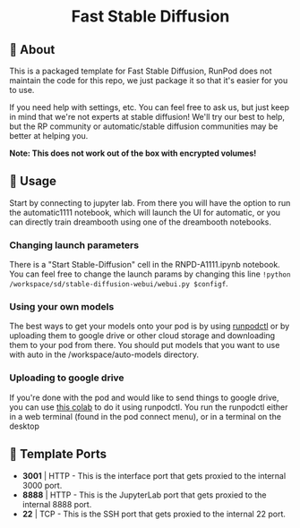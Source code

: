 <div style="text-align: center;">

# Fast Stable Diffusion

</div>

## 📖 About

This is a packaged template for Fast Stable Diffusion, RunPod does not maintain the code for this repo, we just package it so that it's easier for you to use.

If you need help with settings, etc. You can feel free to ask us, but just keep in mind that we're not experts at stable diffusion! We'll try our best to help, but the RP community or automatic/stable diffusion communities may be better at helping you.

**Note: This does not work out of the box with encrypted volumes!**

## 🚀 Usage

Start by connecting to jupyter lab. From there you will have the option to run the automatic1111 notebook, which will launch the UI for automatic, or you can directly train dreambooth using one of the dreambooth notebooks.

### Changing launch parameters

There is a "Start Stable-Diffusion" cell in the RNPD-A1111.ipynb notebook. You can feel free to change the launch params by changing this line `!python /workspace/sd/stable-diffusion-webui/webui.py $configf`.

### Using your own models

The best ways to get your models onto your pod is by using [runpodctl](https://github.com/runpod/runpodctl/blob/main/README.md) or by uploading them to google drive or other cloud storage and downloading them to your pod from there. You should put models that you want to use with auto in the /workspace/auto-models directory.

### Uploading to google drive

If you're done with the pod and would like to send things to google drive, you can use [this colab](https://colab.research.google.com/drive/1ot8pODgystx1D6_zvsALDSvjACBF1cj6) to do it using runpodctl. You run the runpodctl either in a web terminal (found in the pod connect menu), or in a terminal on the desktop

## 🔌 Template Ports

- **3001** | HTTP - This is the interface port that gets proxied to the internal 3000 port.
- **8888** | HTTP - This is the JupyterLab port that gets proxied to the internal 8888 port.
- **22** | TCP  - This is the SSH port that gets proxied to the internal 22 port.
